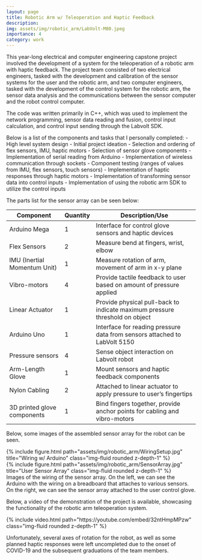 ```yaml
---
layout: page
title: Robotic Arm w/ Teleoperation and Haptic Feedback
description: 
img: assets/img/robotic_arm/LabVolt-M80.jpeg
importance: 4
category: work
---
```


This year-long electrical and computer engineering capstone project involved the development of a system for the teleoperation of a robotic arm with haptic feedback. The project team consisted of two electrical engineers, tasked with the development and calibration of the sensor systems for the user and the robotic arm, and two computer engineers, tasked with the development of the control system for the robotic arm, the sensor data analysis and the communications between the sensor computer and the robot control computer.

The code was written primarily in C++, which was used to implement the network programming, sensor data reading and fusion, control input calculation, and control input sending through the Labvolt SDK.

Below is a list of the components and tasks that I personally completed:
    - High level system design
    - Initial project ideation
    - Selection and ordering of flex sensors, IMU, haptic motors
    - Selection of sensor glove components
    - Implementation of serial reading from Arduino
    - Implementation of wireless communication through sockets
    - Component testing (ranges of values from IMU, flex sensors, touch sensors)
    - Implementation of haptic responses through haptic motors
    - Implementation of transforming sensor data into control inputs
    - Implementation of using the robotic arm SDK to utilize the control inputs

The parts list for the sensor array can be seen below:
<table>
<thead>
  <tr>
    <th>Component</th>
    <th>Quantity<br></th>
    <th>Description/Use<br></th>
  </tr>
</thead>
<tbody>
  <tr>
    <td>Arduino Mega</td>
    <td>1</td>
    <td>Interface for control glove sensors and haptic devices</td>
  </tr>
  <tr>
    <td>Flex Sensors</td>
    <td>2</td>
    <td>Measure bend at fingers, wrist, elbow</td>
  </tr>
  <tr>
    <td>IMU (Inertial Momentum Unit)</td>
    <td>1</td>
    <td>Measure rotation of arm, movement of arm in x-y plane</td>
  </tr>
  <tr>
    <td>Vibro-motors</td>
    <td>4</td>
    <td>Provide tactile feedback to user based on amount of pressure applied</td>
  </tr>
  <tr>
    <td>Linear Actuator</td>
    <td>1</td>
    <td>Provide physical pull-back to indicate maximum pressure threshold on object</td>
  </tr>
  <tr>
    <td>Arduino Uno</td>
    <td>1</td>
    <td>Interface for reading pressure data from sensors attached to LabVolt 5150</td>
  </tr>
  <tr>
    <td>Pressure sensors</td>
    <td>4</td>
    <td>Sense object interaction on Labvolt robot</td>
  </tr>
  <tr>
    <td>Arm-Length Glove</td>
    <td>1</td>
    <td>Mount sensors and haptic feedback components</td>
  </tr>
  <tr>
    <td>Nylon Cabling</td>
    <td>2</td>
    <td>Attached to linear actuator to apply pressure to user’s fingertips</td>
  </tr>
  <tr>
    <td>3D printed glove components</td>
    <td>1</td>
    <td>Bind fingers together, provide anchor points for cabling and vibro-motors</td>
  </tr>
</tbody>
</table>

Below, some images of the assembled sensor array for the robot can be seen.

<div class="row">
    <div class="col-sm mt-3 mt-md-0">
        {% include figure.html path="assets/img/robotic_arm/WiringSetup.jpg" title="Wiring w/ Arduino" class="img-fluid rounded z-depth-1" %}
    </div>
    <div class="col-sm mt-3 mt-md-0">
        {% include figure.html path="assets/img/robotic_arm/SensorArray.jpg" title="User Sensor Array" class="img-fluid rounded z-depth-1" %}
    </div>
</div>
<div class="caption">
    Images of the wiring of the sensor array. On the left, we can see the Arduino with the wiring on a breadboard that attaches to various sensors. On the right, we can see the sensor array attached to the user control glove.
</div>

Below, a video of the demonstration of the project is available, showcasing the functionality of the robotic arm teleoperation system.

<div class="row mt-3">
    <div class="col-sm mt-3 mt-md-0">
        {% include video.html path="https://youtube.com/embed/32ntHmpMPzw" class="img-fluid rounded z-depth-1" %}
    </div>
</div>

Unfortunately, several axes of rotation for the robot, as well as some planned haptic responses were left uncompleted due to the onset of COVID-19 and the subsequent graduations of the team members.

